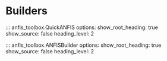 # Builders

::: anfis_toolbox.QuickANFIS
    options:
      show_root_heading: true
      show_source: false
      heading_level: 2

::: anfis_toolbox.ANFISBuilder
    options:
      show_root_heading: true
      show_source: false
      heading_level: 2
